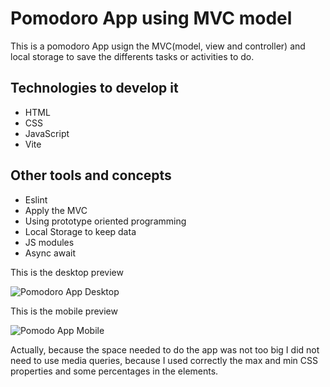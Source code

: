 # Pomodoro App using MVC model

This is a pomodoro App usign the MVC(model, view and controller) and local storage to save the differents tasks or activities to do.

## Technologies to develop it
- HTML
- CSS
- JavaScript
- Vite

## Other tools and concepts
- Eslint
- Apply the MVC
- Using prototype oriented programming
- Local Storage to keep data
- JS modules
- Async await

This is the desktop preview

![Pomodoro App Desktop](https://user-images.githubusercontent.com/27605929/164356316-5b34d9e4-c311-47a7-8d2a-d48d7eb6c12c.png)

This is the mobile preview

![Pomodo App Mobile](https://user-images.githubusercontent.com/27605929/164356400-c191e570-af81-418b-9496-29f1140d7260.png)

Actually, because the space needed to do the app was not too big I did not need to use media queries, because I used correctly the max and min CSS properties and some percentages in the elements.
